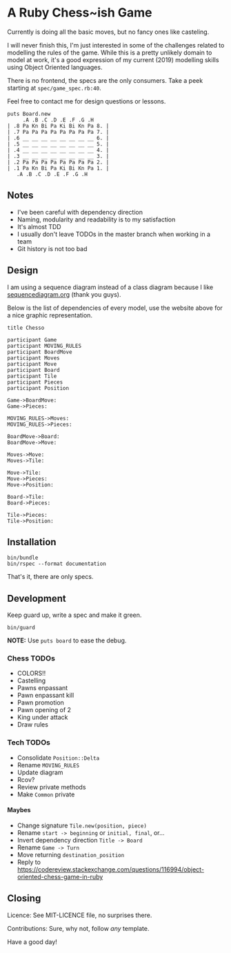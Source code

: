 # A Ruby Chess~ish Game

Currently is doing all the basic moves, but no fancy ones like casteling.

I will never finish this, I'm just interested in some of the challenges
related to modelling the rules of the game.
While this is a pretty unlikely domain to model at work,
it's a good expression of my current (2019) modelling skills using
Object Oriented languages.

There is no frontend, the specs are the only consumers.
Take a peek starting at `spec/game_spec.rb:40`.

Feel free to contact me for design questions or lessons.

```
puts Board.new
     .A .B .C .D .E .F .G .H
| .8 Pa Kn Bi Pa Ki Bi Kn Pa 8. |
| .7 Pa Pa Pa Pa Pa Pa Pa Pa 7. |
| .6 __ __ __ __ __ __ __ __ 6. |
| .5 __ __ __ __ __ __ __ __ 5. |
| .4 __ __ __ __ __ __ __ __ 4. |
| .3 __ __ __ __ __ __ __ __ 3. |
| .2 Pa Pa Pa Pa Pa Pa Pa Pa 2. |
| .1 Pa Kn Bi Pa Ki Bi Kn Pa 1. |
   .A .B .C .D .E .F .G .H
```


## Notes

* I've been careful with dependency direction
* Naming, modularity and readability is to my satisfaction
* It's almost TDD
* I usually don't leave TODOs in the master branch when working in a team
* Git history is not too bad

## Design

I am using a sequence diagram instead of a class diagram
because I like [sequencediagram.org](https://sequencediagram.org/)
(thank you guys).

Below is the list of dependencies of every model,
use the website above for a nice graphic representation.

```
title Chesso

participant Game
participant MOVING_RULES
participant BoardMove
participant Moves
participant Move
participant Board
participant Tile
participant Pieces
participant Position

Game->BoardMove:
Game->Pieces:

MOVING_RULES->Moves:
MOVING_RULES->Pieces:

BoardMove->Board:
BoardMove->Move:

Moves->Move:
Moves->Tile:

Move->Tile:
Move->Pieces:
Move->Position:

Board->Tile:
Board->Pieces:

Tile->Pieces:
Tile->Position:
```


## Installation

```
bin/bundle
bin/rspec --format documentation
```

That's it, there are only specs.


## Development

Keep guard up, write a spec and make it green.

```
bin/guard
```

**NOTE:** Use `puts board` to ease the debug.

### Chess TODOs

* COLORS!!
* Castelling
* Pawns enpassant
* Pawn enpassant kill
* Pawn promotion
* Pawn opening of 2
* King under attack
* Draw rules

### Tech TODOs

* Consolidate `Position::Delta`
* Rename `MOVING_RULES`
* Update diagram
* Rcov?
* Review private methods
* Make `Common` private

#### Maybes

* Change signature `Tile.new(position, piece)`
* Rename `start -> beginning` or `initial, final`, or...
* Invert dependency direction `Title -> Board`
* Rename `Game -> Turn`
* Move returning `destination_position`
* Reply to https://codereview.stackexchange.com/questions/116994/object-oriented-chess-game-in-ruby


## Closing

Licence: See MIT-LICENCE file, no surprises there.

Contributions: Sure, why not, follow _any_ template.

Have a good day!
